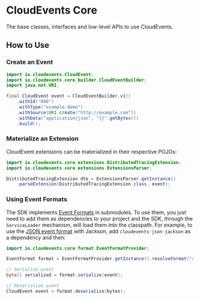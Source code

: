 # CloudEvents Core

The base classes, interfaces and low-level APIs to use CloudEvents.

## How to Use

### Create an Event

```java
import io.cloudevents.CloudEvent;
import io.cloudevents.core.builder.CloudEventBuilder;
import java.net.URI;

final CloudEvent event = CloudEventBuilder.v1()
    .withId("000")
    .withType("example.demo")
    .withSource(URI.create("http://example.com"))
    .withData("application/json", "{}".getBytes())
    .build();
```

### Materialize an Extension

CloudEvent extensions can be materialized in their respective POJOs:

```java
import io.cloudevents.core.extensions.DistributedTracingExtension;
import io.cloudevents.core.extensions.ExtensionsParser;

DistributedTracingExtension dte = ExtensionsParser.getInstance()
    .parseExtension(DistributedTracingExtension.class, event);
```

### Using Event Formats

The SDK implements [Event Formats](https://github.com/cloudevents/spec/blob/v1.0/spec.md#event-format) in submodules.
To use them, you just need to add them as dependencies to your project and the SDK,
through the `ServiceLoader` mechanism, will load them into the classpath.
For example, to use the [JSON event format](https://github.com/cloudevents/spec/blob/v1.0/json-format.md) with Jackson,
add `cloudevents-json-jackson` as a dependency and then:

```java
import io.cloudevents.core.format.EventFormatProvider;

EventFormat format = EventFormatProvider.getInstance().resolveFormat("application/cloudevents+json");

// Serialize event
byte[] serialized = format.serialize(event);

// Deserialize event
CloudEvent event = format.deserialize(bytes);
```
